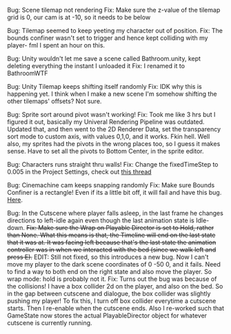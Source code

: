 Bug: Scene tilemap not rendering
Fix: Make sure the z-value of the tilemap grid is 0, our cam is at -10, so it needs to be below

Bug: Tilemap seemed to keep yeeting my character out of position.
Fix: The bounds confiner wasn't set to trigger and hence kept colliding with my player- fml I spent an hour on this.

Bug: Unity wouldn't let me save a scene called Bathroom.unity, kept deleting everything the instant I unloaded it
Fix: I renamed it to BathroomWTF

Bug: Unity Tilemap keeps shifting itself randomly
Fix: IDK why this is happening yet. I think when I make a new scene I'm somehow shifting the other tilemaps' offsets? Not sure.

Bug: Sprite sort around pivot wasn't working! 
Fix: Took me like 3 hrs but I figured it out, basically my Univeral Rendering Pipeline was outdated. Updated that, and then went to the 2D Renderer Data, set the transparency sort mode to custom axis, with values 0,1,0, and it works. Fkin hell. Well also, my sprites had the pivots in the wrong places too, so I guess it makes sense. Have to set all the pivots to Bottom Center, in the sprite editor.

Bug: Characters runs straight thru walls!
Fix: Change the fixedTimeStep to 0.005 in the Project Settings, check out [this thread](https://forum.unity.com/threads/what-are-the-necessary-settings-to-prevent-objects-passing-through-each-other-at-high-speeds.384519/)

Bug: Cinemachine cam keeps snapping randomly
Fix: Make sure Bounds Confiner is a rectangle! Even if its a little bit off, it will fail and have this bug. [Here](https://www.reddit.com/r/Unity3D/comments/9ubpur/cinemachine_camera_jumps_around_how_to_fix/).

Bug: In the Cutscene where player falls asleep, in the last frame he changes directions to left-idle again even though the last animation state is Idle-down.
~~Fix: Make sure the Wrap on Playable Director is set to Hold, rather than None. What this means is that, the Timeline will end on the last state that it was at. It was facing left because that's the last state the animation controller was in when we interacted with the bed (since we walk left and press E).~~
EDIT: Still not fixed, so this introduces a new bug. Now I can't move my player to the dark scene coordinates of 0 -50 0, and it fails. Need to find a way to both end on the right state and also move the player. So wrap mode: hold is probably not it.
Fix: Turns out the bug was because of the collisions! I have a box collider 2d on the player, and also on the bed. So in the gap between cutscene and dialogue, the box collider was slightly pushing my player! To fix this, I turn off box collider everytime a cutscene starts. Then I re-enable when the cutscene ends. Also I re-worked such that GameState now stores the actual PlayableDirector object for whatever cutscene is currently running.


